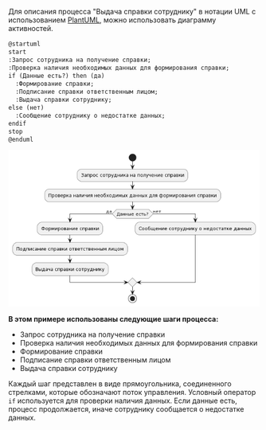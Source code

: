 Для описания процесса "Выдача справки сотруднику" в нотации UML с использованием [PlantUML](https://plantuml.com "нотации UML онлайн"), можно использовать диаграмму активностей. 

```
@startuml
start
:Запрос сотрудника на получение справки;
:Проверка наличия необходимых данных для формирования справки;
if (Данные есть?) then (да)
  :Формирование справки;
  :Подписание справки ответственным лицом;
  :Выдача справки сотруднику;
else (нет)
  :Сообщение сотруднику о недостатке данных;
endif
stop
@enduml
```

![Diagram Image Link](./puml/diagram.png)

**В этом примере использованы следующие шаги процесса:**

- Запрос сотрудника на получение справки
- Проверка наличия необходимых данных для формирования справки
- Формирование справки
- Подписание справки ответственным лицом
- Выдача справки сотруднику

Каждый шаг представлен в виде прямоугольника, соединенного стрелками, которые обозначают поток управления. Условный оператор `if` используется для проверки наличия данных. Если данные есть, процесс продолжается, иначе сотруднику сообщается о недостатке данных.

